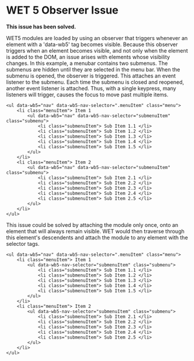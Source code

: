 # WET 5 Observer Issue


**This issue has been solved.**

WET5 modules are loaded by using an observer that triggers whenever an element with a 'data-wb5' tag becomes visible.
Because this observer triggers when an element becomes visible, and not only when the element is added to the DOM, an issue arises with elements whose visibility changes.
In this example, a menubar contains two submenus. The submenus are hidden until they are selected in the menu bar. When the submenu is opened, the observer is triggered.
This attaches an event listener to the submenu. Each time the submenu is closed and reopened, another event listener is attached. Thus, with a single keypress, many listeners will
trigger, causes the focus to move past multiple items.

	<ul data-wb5="nav" data-wb5-nav-selector=".menuItem" class="menu">
		<li class="menuItem"> Item 1
			<ul data-wb5="nav" data-wb5-nav-selector="submenuItem" class="submenu">
				<li class="submenuItem"> Sub Item 1.1 </li>
				<li class="submenuItem"> Sub Item 1.2 </li>
				<li class="submenuItem"> Sub Item 1.3 </li>
				<li class="submenuItem"> Sub Item 1.4 </li>
				<li class="submenuItem"> Sub Item 1.5 </li>
			</ul>
		</li>
		<li class="menuItem"> Item 2
			<ul data-wb5="nav" data-wb5-nav-selector="submenuItem" class="submenu">
				<li class="submenuItem"> Sub Item 2.1 </li>
				<li class="submenuItem"> Sub Item 2.2 </li>
				<li class="submenuItem"> Sub Item 2.3 </li>
				<li class="submenuItem"> Sub Item 2.4 </li>
				<li class="submenuItem"> Sub Item 2.5 </li>
			</ul>
		</li>
	</ul>

This issue could be solved by attaching the module only once, onto an element that will always remain visible. 
WET would then traverse through this element's descendents and attach the module to any element with the selector tags.

	<ul data-wb5="nav" data-wb5-nav-selector=".menuItem" class="menu">
		<li class="menuItem"> Item 1
			<ul data-wb5-nav-selector="submenuItem" class="submenu">
				<li class="submenuItem"> Sub Item 1.1 </li>
				<li class="submenuItem"> Sub Item 1.2 </li>
				<li class="submenuItem"> Sub Item 1.3 </li>
				<li class="submenuItem"> Sub Item 1.4 </li>
				<li class="submenuItem"> Sub Item 1.5 </li>
			</ul>
		</li>
		<li class="menuItem"> Item 2
			<ul data-wb5-nav-selector="submenuItem" class="submenu">
				<li class="submenuItem"> Sub Item 2.1 </li>
				<li class="submenuItem"> Sub Item 2.2 </li>
				<li class="submenuItem"> Sub Item 2.3 </li>
				<li class="submenuItem"> Sub Item 2.4 </li>
				<li class="submenuItem"> Sub Item 2.5 </li>
			</ul>
		</li>
	</ul>
